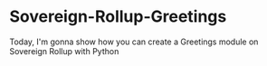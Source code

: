 # Sovereign-Rollup-Greetings
Today, I'm gonna show how you can create a Greetings module on Sovereign Rollup with Python
